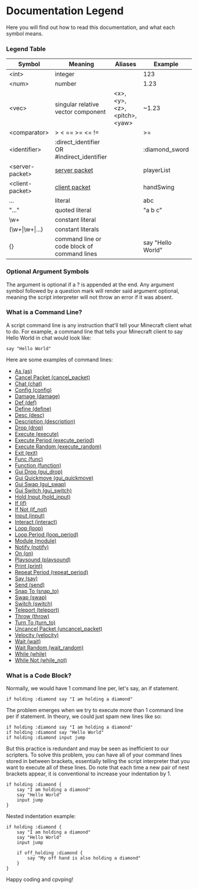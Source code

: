 # Documentation Legend
Here you will find out how to read this documentation, and what each symbol means.

### Legend Table

| Symbol            | Meaning                                     | Aliases                             | Example           |
|-------------------|---------------------------------------------|-------------------------------------|-------------------|
| \<int\>           | integer                                     |                                     | 123               |
| \<num\>           | number                                      |                                     | 1.23              |
| \<vec\>           | singular relative vector component          | \<x\>,\<y\>,\<z\>,\<pitch\>,\<yaw\> | ~1.23             |
| \<comparator\>    | \> < == >= <= !=                            |                                     | >=                |
| \<identifier\>    | :direct_identifier OR #indirect_identifier  |                                     | :diamond_sword    |
| \<server-packet\> | [server packet](./network_packets.md)        |                                     | playerList        |
| \<client-packet\> | [client packet](./network_packets.md)        |                                     | handSwing         |
| ...               | literal                                     |                                     | abc               |
| "..."             | quoted literal                              |                                     | "a b c"           |
| \w+               | constant literal                            |                                     |                   |
| (\w+\|\w+\|...)   | constant literals                           |                                     |                   |
| {}                | command line or code block of command lines |                                     | say "Hello World" |

### Optional Argument Symbols
The argument is optional if a ? is appended at the end. Any argument symbol followed by a question mark
will render said argument optional, meaning the script interpreter will not throw an error if it was absent.

### What is a Command Line?
A script command line is any instruction that'll tell your Minecraft client what to do.
For example, a command line that tells your Minecraft client to say Hello World in chat would look like:

```
say "Hello World"
```

Here are some examples of command lines:
- [As (as)](./commands/as.md)
- [Cancel Packet (cancel_packet)](./commands/cancel_packet.md)
- [Chat (chat)](./commands/chat.md)
- [Config (config)](./commands/config.md)
- [Damage (damage)](./commands/damage.md)
- [Def (def)](./commands/def.md)
- [Define (define)](./commands/define.md)
- [Desc (desc)](./commands/desc.md)
- [Description (description)](./commands/description.md)
- [Drop (drop)](./commands/drop.md)
- [Execute (execute)](./commands/execute.md)
- [Execute Period (execute_period)](./commands/execute_period.md)
- [Execute Random (execute_random)](./commands/execute_random.md)
- [Exit (exit)](./commands/exit.md)
- [Func (func)](./commands/func.md)
- [Function (function)](./commands/function.md)
- [Gui Drop (gui_drop)](./commands/gui_drop.md)
- [Gui Quickmove (gui_quickmove)](./commands/gui_quickmove.md)
- [Gui Swap (gui_swap)](./commands/gui_swap.md)
- [Gui Switch (gui_switch)](./commands/gui_switch.md)
- [Hold Input (hold_input)](./commands/hold_input.md)
- [If (if)](./commands/if.md)
- [If Not (if_not)](./commands/if_not.md)
- [Input (input)](./commands/input.md)
- [Interact (interact)](./commands/interact.md)
- [Loop (loop)](./commands/loop.md)
- [Loop Period (loop_period)](./commands/loop_period.md)
- [Module (module)](./commands/module.md)
- [Notify (notify)](./commands/notify.md)
- [On (on)](./commands/on.md)
- [Playsound (playsound)](./commands/playsound.md)
- [Print (print)](./commands/print.md)
- [Repeat Period (repeat_period)](./commands/repeat_period.md)
- [Say (say)](./commands/say.md)
- [Send (send)](./commands/send.md)
- [Snap To (snap_to)](./commands/snap_to.md)
- [Swap (swap)](./commands/swap.md)
- [Switch (switch)](./commands/switch.md)
- [Teleport (teleport)](./commands/teleport.md)
- [Throw (throw)](./commands/throw.md)
- [Turn To (turn_to)](./commands/turn_to.md)
- [Uncancel Packet (uncancel_packet)](./commands/uncancel_packet.md)
- [Velocity (velocity)](./commands/velocity.md)
- [Wait (wait)](./commands/wait.md)
- [Wait Random (wait_random)](./commands/wait_random.md)
- [While (while)](./commands/while.md)
- [While Not (while_not)](./commands/while_not.md)

### What is a Code Block?
Normally, we would have 1 command line per, let's say, an if statement.

```
if holding :diamond say "I am holding a diamond"
```

The problem emerges when we try to execute more than 1 command line per if statement.
In theory, we could just spam new lines like so:

```
if holding :diamond say "I am holding a diamond"
if holding :diamond say "Hello World"
if holding :diamond input jump
```

But this practice is redundant and may be seen as inefficient to our scripters.
To solve this problem, you can have all of your command lines stored in between brackets,
essentially telling the script interpreter that you want to execute all of these lines. Do note that
each time a new pair of nest brackets appear, it is conventional to increase your indentation by 1.

```
if holding :diamond {
    say "I am holding a diamond"
    say "Hello World"
    input jump
}
```

Nested indentation example:
```
if holding :diamond {
    say "I am holding a diamond"
    say "Hello World"
    input jump

    if off_holding :diamond {
        say "My off hand is also holding a diamond"
    }
}
```

Happy coding and cpvping!
